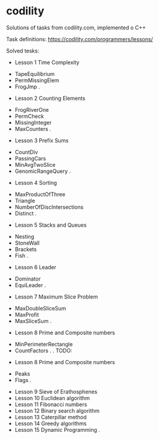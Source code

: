 # codility
Solutions of tasks from codility.com, implemented o C++

Task definitions:
https://codility.com/programmers/lessons/

Solved tesks:
 * Lesson 1 Time Complexity
  + TapeEquilibrium
  + PermMissingElem
  + FrogJmp
  .
 * Lesson 2 Counting Elements
  + FrogRiverOne
  + PermCheck
  + MissingInteger
  + MaxCounters
  .
 * Lesson 3 Prefix Sums
  + CountDiv
  + PassingCars
  + MinAvgTwoSlice
  + GenomicRangeQuery
  .
 * Lesson 4 Sorting
  + MaxProductOfThree
  + Triangle
  + NumberOfDiscIntersections
  + Distinct
  .
 * Lesson 5 Stacks and Queues
  + Nesting
  + StoneWall
  + Brackets
  + Fish
  .
 * Lesson 6 Leader
  + Dominator
  + EquiLeader
  .
 * Lesson 7 Maximum Slice Problem
  + MaxDoubleSliceSum
  + MaxProfit
  + MaxSliceSum
  .
 * Lesson 8 Prime and Composite numbers
  + MinPerimeterRectangle
  + CountFactors
  .
 .
TODO:
 * Lesson 8 Prime and Composite numbers
  + Peaks
  + Flags
  .
 * Lesson 9 Sieve of Erathosphenes
 * Lesson 10 Euclidean algorithm
 * Lesson 11 Fibonacci numbers
 * Lesson 12 Binary search algorithm
 * Lesson 13 Caterpillar method
 * Lesson 14 Greedy algorithms
 * Lesson 15 Dynamic Programming
 .
